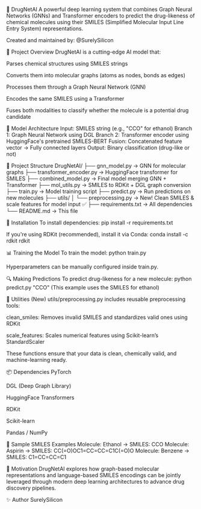 🧬 DrugNetAI
A powerful deep learning system that combines Graph Neural Networks (GNNs) and Transformer encoders to predict the drug-likeness of chemical molecules using their SMILES (Simplified Molecular Input Line Entry System) representations.

Created and maintained by: @SurelySilicon

🚀 Project Overview
DrugNetAI is a cutting-edge AI model that:

Parses chemical structures using SMILES strings

Converts them into molecular graphs (atoms as nodes, bonds as edges)

Processes them through a Graph Neural Network (GNN)

Encodes the same SMILES using a Transformer

Fuses both modalities to classify whether the molecule is a potential drug candidate

🧠 Model Architecture
Input: SMILES string (e.g., "CCO" for ethanol)
Branch 1: Graph Neural Network using DGL
Branch 2: Transformer encoder using HuggingFace's pretrained SMILES-BERT
Fusion: Concatenated feature vector → Fully connected layers
Output: Binary classification (drug-like or not)

📁 Project Structure
DrugNetAI/
├── gnn_model.py → GNN for molecular graphs
├── transformer_encoder.py → HuggingFace transformer for SMILES
├── combined_model.py → Final model merging GNN + Transformer
├── mol_utils.py → SMILES to RDKit + DGL graph conversion
├── train.py → Model training script
├── predict.py → Run predictions on new molecules
├── utils/
│ └── preprocessing.py → New! Clean SMILES & scale features for model input ✅
├── requirements.txt → All dependencies
└── README.md → This file

🔧 Installation
To install dependencies:
pip install -r requirements.txt

If you're using RDKit (recommended), install it via Conda:
conda install -c rdkit rdkit

📊 Training the Model
To train the model:
python train.py

Hyperparameters can be manually configured inside train.py.

🔍 Making Predictions
To predict drug-likeness for a new molecule:
python predict.py "CCO"
(This example uses the SMILES for ethanol)

🔧 Utilities (New)
utils/preprocessing.py includes reusable preprocessing tools:

clean_smiles: Removes invalid SMILES and standardizes valid ones using RDKit

scale_features: Scales numerical features using Scikit-learn’s StandardScaler

These functions ensure that your data is clean, chemically valid, and machine-learning ready.

📦 Dependencies
PyTorch

DGL (Deep Graph Library)

HuggingFace Transformers

RDKit

Scikit-learn

Pandas / NumPy

🧪 Sample SMILES Examples
Molecule: Ethanol → SMILES: CCO
Molecule: Aspirin → SMILES: CC(=O)OC1=CC=CC=C1C(=O)O
Molecule: Benzene → SMILES: C1=CC=CC=C1

📌 Motivation
DrugNetAI explores how graph-based molecular representations and language-based SMILES encodings can be jointly leveraged through modern deep learning architectures to advance drug discovery pipelines.

✨ Author
SurelySilicon


